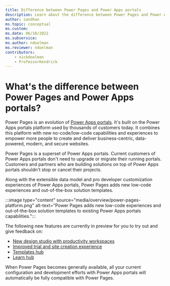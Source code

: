 ```yaml
---
title: Difference between Power Pages and Power Apps portals
description: Learn about the difference between Power Pages and Power Apps portals
author: sandhan
ms.topic: conceptual
ms.custom: 
ms.date: 06/10/2022
ms.subservice:
ms.author: ndoelman
ms.reviewer: ndoelman
contributors:
    - nickdoelman
    - ProfessorKendrick
---
```


# What's the difference between Power Pages and Power Apps portals?

Power Pages is an evolution of [Power Apps portals](/power-apps/maker/portals/). It's built on the Power Apps portals platform used by thousands of customers today. It combines this platform with new no-code/low-code capabilities and experiences to empower more people to create and deliver business-centric, data-powered, modern, and secure websites.

Power Pages is a superset of Power Apps portals. Current customers of Power Apps portals don't need to upgrade or migrate their running portals. Customers and partners who are building solutions on top of Power Apps portals shouldn't stop or cancel their projects.  

Along with the extensible data model and pro developer customization experiences of Power Apps portals, Power Pages adds new low-code experiences and out-of-the-box solution templates.

:::image type="content" source="media/overview/power-pages-platform.png" alt-text="Power Pages adds new low-code experiences and out-of-the-box solution templates to existing Power Apps portals capabilities.":::

The following new features are currently in preview for you to try out and give feedback on:

- [New design studio with productivity workspaces](getting-started/use-design-studio.md)
- [Improved trial and site creation experience](getting-started/trial-signup.md)
- [Templates hub](templates/index.md)
- [Learn hub](getting-started/use-learnhub.md)

When Power Pages becomes generally available, all your current configuration and development efforts with Power Apps portals will automatically be fully compatible with Power Pages.
